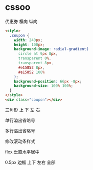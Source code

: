 # cssoo

优惠券 横向 纵向

```html
<style>
  .coupon {
    width: 240px;
    height: 100px;
    background-image: radial-gradient(
      circle at 9px 8px,
      transparent 0%,
      transparent 8px,
      #e15852 8px,
      #e15852 100%
    );
    background-position: 66px -8px;
    background-size: 100% 100%;
  }
</style>
<div class="coupon"></div>
```

三角形 上 下 左 右

单行溢出省略号

多行溢出省略号

修改滚动条样式

flex 垂直水平居中

0.5px 边框 上下 左右 全部
